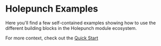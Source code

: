# Holepunch Examples
Here you'll find a few self-contained examples showing how to use the different building blocks in the Holepunch module ecosystem.

For more context, check out the [Quick Start](https://docs.holepunch.to/quick-start)


